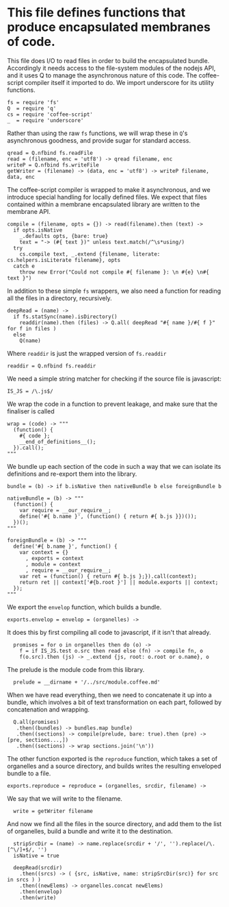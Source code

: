 This file defines functions that produce encapsulated membranes of code.
=========================================================================

This file does I/O to read files in order to build the encapsulated bundle.
Accordingly it needs access to the file-system modules of the nodejs API, and
it uses Q to manage the asynchronous nature of this code. The coffee-script compiler
itself it imported to do. We import underscore for its utility functions.

    fs = require 'fs'
    Q  = require 'q'
    cs = require 'coffee-script'
    _  = require 'underscore'

Rather than using the raw `fs` functions, we will wrap these in `Q`'s asynchronous
goodness, and provide sugar for standard access.

    qread = Q.nfbind fs.readFile
    read = (filename, enc = 'utf8') -> qread filename, enc
    writeP = Q.nfbind fs.writeFile
    getWriter = (filename) -> (data, enc = 'utf8') -> writeP filename, data, enc

The coffee-script compiler is wrapped to make it asynchronous, and we introduce
special handling for locally defined files. We expect that files contained
within a membrane encapsulated library are written to the membrane API.

    compile = (filename, opts = {}) -> read(filename).then (text) ->
      if opts.isNative
        _.defaults opts, {bare: true}
        text = "-> (#{ text })" unless text.match(/^\s*using/)
      try
        cs.compile text, _.extend {filename, literate: cs.helpers.isLiterate filename}, opts
      catch e
        throw new Error("Could not compile #{ filename }: \n #{e} \n#{ text }")

In addition to these simple `fs` wrappers, we also need a function for reading
all the files in a directory, recursively.

    deepRead = (name) ->
      if fs.statSync(name).isDirectory()
        readdir(name).then (files) -> Q.all( deepRead "#{ name }/#{ f }" for f in files )
      else
        Q(name)

Where `readdir` is just the wrapped version of `fs.readdir`

    readdir = Q.nfbind fs.readdir

We need a simple string matcher for checking if the source file is javascript:

    IS_JS = /\.js$/

We wrap the code in a function to prevent leakage, and make sure that the finaliser
is called

    wrap = (code) -> """
      (function() {
        #{ code };
        __end_of_definitions__();
      }).call();
    """

We bundle up each section of the code in such a way that we can isolate its
definitions and re-export them into the library.

    bundle = (b) -> if b.isNative then nativeBundle b else foreignBundle b
    
    nativeBundle = (b) -> """
      (function() {
        var require = __our_require__;
        define('#{ b.name }', (function() { return #{ b.js }})());
      })();
    """

    foreignBundle = (b) -> """
      define('#{ b.name }', function() {
        var context = {}
          , exports = context
          , module = context
          , require = __our_require__;
        var ret = (function() { return #{ b.js };}).call(context);
        return ret || context['#{b.root }'] || module.exports || context;
      });
    """

We export the `envelop` function, which builds a bundle.

    exports.envelop = envelop = (organelles) ->

It does this by first compiling all code to javascript, if it isn't that already.

      promises = for o in organelles then do (o) ->
        f = if IS_JS.test o.src then read else (fn) -> compile fn, o
        f(o.src).then (js) -> _.extend {js, root: o.root or o.name}, o

The prelude is the module code from this library.

      prelude = __dirname + '/../src/module.coffee.md'

When we have read everything, then we need to concatenate it up into a bundle, which involves
a bit of text transformation on each part, followed by concatenation and wrapping.

      Q.all(promises)
       .then((bundles) -> bundles.map bundle)
       .then((sections) -> compile(prelude, bare: true).then (pre) -> [pre, sections...,])
       .then((sections) -> wrap sections.join('\n'))
       

The other function exported is the `reproduce` function, which takes a set of
organelles and a source directory, and builds writes the resulting enveloped bundle
to a file.

    exports.reproduce = reproduce = (organelles, srcdir, filename) ->

We say that we will write to the filename.

      write = getWriter filename

And now we find all the files in the source directory, and add them to the
list of organelles, build a bundle and write it to the destination.

      stripSrcDir = (name) -> name.replace(srcdir + '/', '').replace(/\.[^\/]+$/, '')
      isNative = true

      deepRead(srcdir)
        .then((srcs) -> ( {src, isNative, name: stripSrcDir(src)} for src in srcs ) )
        .then((newElems) -> organelles.concat newElems)
        .then(envelop)
        .then(write)







